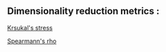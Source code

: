 ## Dimensionality reduction metrics : 

[Krsukal's stress](Kruskal.md)

[Spearmann's rho](Spearmann_rho.md)



